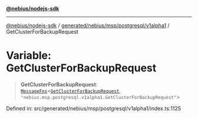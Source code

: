 [**@nebius/nodejs-sdk**](../../../../../../README.md)

---

[@nebius/nodejs-sdk](../../../../../../README.md) / [generated/nebius/msp/postgresql/v1alpha1](../README.md) / GetClusterForBackupRequest

# Variable: GetClusterForBackupRequest

> **GetClusterForBackupRequest**: [`MessageFns`](../../../../../../runtime/protos/core/interfaces/MessageFns.md)\<[`GetClusterForBackupRequest`](../interfaces/GetClusterForBackupRequest.md), `"nebius.msp.postgresql.v1alpha1.GetClusterForBackupRequest"`\>

Defined in: src/generated/nebius/msp/postgresql/v1alpha1/index.ts:1125
